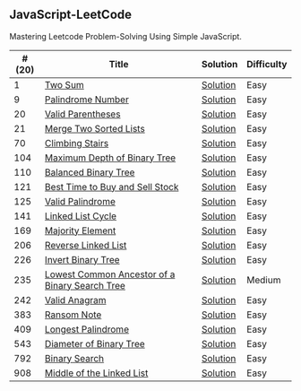 JavaScript-LeetCode
---
Mastering Leetcode Problem-Solving Using Simple JavaScript.

| #(20) | Title | Solution | Difficulty  |
| ---| ----- | -------- | ---------- | 
| 1 | [Two Sum](https://leetcode.com/problems/two-sum) | [Solution](/pages/solutions/two-sum.mdx) | Easy |
| 9 | [Palindrome Number](https://leetcode.com/problems/palindrome-number) | [Solution](/pages/solutions/palindrome-number.mdx) | Easy |
| 20 | [Valid Parentheses](https://leetcode.com/problems/valid-parentheses) | [Solution](/pages/solutions/valid-parentheses.mdx) | Easy |
| 21 | [Merge Two Sorted Lists](https://leetcode.com/problems/merge-two-sorted-lists) | [Solution](/pages/solutions/merge-two-sorted-lists.mdx) | Easy |
| 70 | [Climbing Stairs](https://leetcode.com/problems/climbing-stairs) | [Solution](/pages/solutions/climbing-stairs.mdx) | Easy |
| 104 | [Maximum Depth of Binary Tree](https://leetcode.com/problems/maximum-depth-of-binary-tree) | [Solution](/pages/solutions/maximum-depth-of-binary-tree.mdx) | Easy |
| 110 | [Balanced Binary Tree](https://leetcode.com/problems/balanced-binary-tree) | [Solution](/pages/solutions/balanced-binary-tree.mdx) | Easy |
| 121 | [Best Time to Buy and Sell Stock](https://leetcode.com/problems/best-time-to-buy-and-sell-stock) | [Solution](/pages/solutions/best-time-to-buy-and-sell-stock.mdx) | Easy |
| 125 | [Valid Palindrome](https://leetcode.com/problems/valid-palindrome) | [Solution](/pages/solutions/valid-palindrome.mdx) | Easy |
| 141 | [Linked List Cycle](https://leetcode.com/problems/linked-list-cycle) | [Solution](/pages/solutions/linked-list-cycle.mdx) | Easy |
| 169 | [Majority Element](https://leetcode.com/problems/majority-element) | [Solution](/pages/solutions/majority-element.mdx) | Easy |
| 206 | [Reverse Linked List](https://leetcode.com/problems/reverse-linked-list) | [Solution](/pages/solutions/reverse-linked-list.mdx) | Easy |
| 226 | [Invert Binary Tree](https://leetcode.com/problems/invert-binary-tree) | [Solution](/pages/solutions/invert-binary-tree.mdx) | Easy |
| 235 | [Lowest Common Ancestor of a Binary Search Tree](https://leetcode.com/problems/lowest-common-ancestor-of-a-binary-search-tree) | [Solution](/pages/solutions/lowest-common-ancestor-of-a-binary-search-tree.mdx) | Medium |
| 242 | [Valid Anagram](https://leetcode.com/problems/valid-anagram) | [Solution](/pages/solutions/valid-anagram.mdx) | Easy |
| 383 | [Ransom Note](https://leetcode.com/problems/ransom-note) | [Solution](/pages/solutions/ransom-note.mdx) | Easy |
| 409 | [Longest Palindrome](https://leetcode.com/problems/longest-palindrome) | [Solution](/pages/solutions/longest-palindrome.mdx) | Easy |
| 543 | [Diameter of Binary Tree](https://leetcode.com/problems/diameter-of-binary-tree) | [Solution](/pages/solutions/diameter-of-binary-tree.mdx) | Easy |
| 792 | [Binary Search](https://leetcode.com/problems/binary-search) | [Solution](/pages/solutions/binary-search.mdx) | Easy |
| 908 | [Middle of the Linked List](https://leetcode.com/problems/middle-of-the-linked-list) | [Solution](/pages/solutions/middle-of-the-linked-list.mdx) | Easy |
